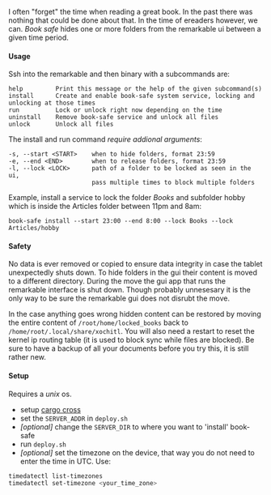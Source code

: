 I often "forget" the time when reading a great book. In the past there was nothing that could be
done about that. In the time of ereaders however, we can. _Book safe_ hides one or more folders from the remarkable ui between a given time period.

#### Usage
Ssh into the remarkable and then binary with a subcommands are:
```
help         Print this message or the help of the given subcommand(s)
install      Create and enable book-safe system service, locking and unlocking at those times
run          Lock or unlock right now depending on the time
uninstall    Remove book-safe service and unlock all files
unlock       Unlock all files
```
The install and run command _require addional arguments_:
```
-s, --start <START>    when to hide folders, format 23:59
-e, --end <END>        when to release folders, format 23:59
-l, --lock <LOCK>      path of a folder to be locked as seen in the ui, 
                       pass multiple times to block multiple folders
```

Example, install a service to lock the folder _Books_ and subfolder hobby which is inside the Articles folder between 11pm and 8am:
```
book-safe install --start 23:00 --end 8:00 --lock Books --lock Articles/hobby
```

#### Safety
No data is ever removed or copied to ensure data integrity in case the tablet unexpectedly shuts down. To hide folders in the gui their content is moved to a different directory. During the move the gui app that runs the remarkable interface is shut down. Though probably unnesesary it is the only way to be sure the remarkable gui does not disrubt the move.

In the case anything goes wrong hidden content can be restored by moving the entire content of `/root/home/locked_books` back to `/home/root/.local/share/xochitl`. You will also need a restart to reset the kernel ip routing table (it is used to block sync while files are blocked). Be sure to have a backup of all your documents before you try this, it is still rather new.

#### Setup
Requires a _unix_ os.

- setup [cargo cross](https://github.com/cross-rs/cross)
- set the `SERVER_ADDR` in `deploy.sh` 
- _[optional]_ change the `SERVER_DIR` to where you want to 'install' book-safe
- run `deploy.sh`
- _[optional]_ set the timezone on the device, that way you do not need to enter the time in UTC. Use:
```bash
timedatectl list-timezones
timedatectl set-timezone <your_time_zone>
```
